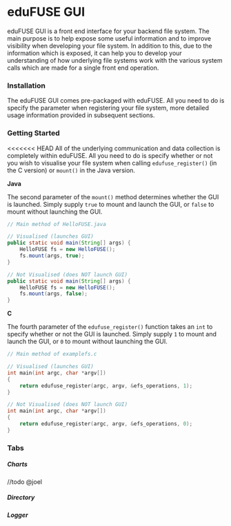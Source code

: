 # eduFUSE GUI
eduFUSE GUI is a front end interface for your backend file system. The main purpose is to help expose some useful information and to improve visibility when developing your file system. In addition to this, due to the information which is exposed, it can help you to develop your understanding of how underlying file systems work with the various system calls which are made for a single front end operation. 

### Installation
The eduFUSE GUI comes pre-packaged with eduFUSE. All you need to do is specify the parameter when registering your file system, more detailed usage information provided in subsequent sections.

### Getting Started
<<<<<<< HEAD
All of the underlying communication and data collection is completely within eduFUSE. All you need to do is specify whether or not you wish to visualise your file system when calling `edufuse_register()` (in the C version) or `mount()` in the Java version. 

**Java**

The second parameter of the `mount()` method determines whether the GUI is launched. Simply supply `true` to mount and launch the GUI, or `false` to mount without launching the GUI.

```java
// Main method of HelloFUSE.java

// Visualised (launches GUI)
public static void main(String[] args) {
	HelloFUSE fs = new HelloFUSE();
	fs.mount(args, true);
}

// Not Visualised (does NOT launch GUI)
public static void main(String[] args) {
	HelloFUSE fs = new HelloFUSE();
	fs.mount(args, false);
}
```

**C**

The fourth parameter of the `edufuse_register()` function takes an `int` to specify whether or not the GUI is launched. Simply supply `1` to mount and launch the GUI, or `0` to mount without launching the GUI.
	
```c
// Main method of examplefs.c

// Visualised (launches GUI)
int main(int argc, char *argv[])
{
    return edufuse_register(argc, argv, &efs_operations, 1);
}

// Not Visualised (does NOT launch GUI)
int main(int argc, char *argv[])
{
    return edufuse_register(argc, argv, &efs_operations, 0);
}
```

### Tabs
##### Charts
//todo @joel

##### Directory


##### Logger 
